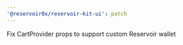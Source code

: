 ```yaml
---
'@reservoir0x/reservoir-kit-ui': patch
---
```


Fix CartProvider props to support custom Reservoir wallet
